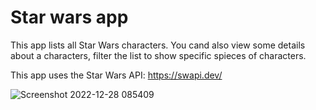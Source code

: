 # Star wars app

This app lists all Star Wars characters.
You cand also view some details about a characters, filter the list to show specific spieces of characters.

This app uses the Star Wars API: https://swapi.dev/

![Screenshot 2022-12-28 085409](https://user-images.githubusercontent.com/56830629/209778826-159b6cc8-511c-434f-86cc-92e72af8552b.png)
